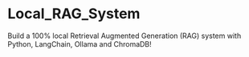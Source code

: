 # Local_RAG_System
Build a 100% local Retrieval Augmented Generation (RAG) system with Python, LangChain, Ollama and ChromaDB!
